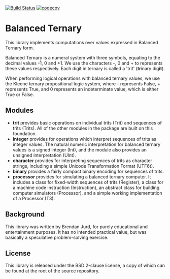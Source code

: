 [![Build Status](https://travis-ci.org/direvus/btern.png?branch=master)](https://travis-ci.org/direvus/btern)
[![codecov](https://codecov.io/gh/direvus/btern/branch/master/graph/badge.svg)](https://codecov.io/gh/direvus/btern)


Balanced Ternary
================

This library implements computations over values expressed in Balanced Ternary
form.

Balanced Ternary is a numeral system with three symbols, equating to the
decimal values -1, 0 and +1.  We use the characters -, 0 and + to represents these
values respectively.  Each digit in ternary is called a 'trit' (**tr**inary
dig**it**).

When performing logical operations with balanced ternary values, we use the
Kleene ternary propositional logic system, where - represents False, +
represents True, and 0 represents an indeterminate value, which is either True
or False.

Modules
-------

  * **trit** provides basic operations on individual trits (Trit) and sequences
    of trits (Trits).  All of the other modules in the package are built on
    this foundation.
  * **integer** provides for operations which interpret sequences of trits as
    integer values.  The natural numeric interpretation for balanced ternary
    values is a signed integer (Int), and the module also provides an unsigned
    interpretation (UInt).
  * **character** provides for interpreting sequences of trits as character
    strings, including a simple Unicode Transformation Format (UTF6t).
  * **binary** provides a fairly compact binary encoding for sequences of
    trits.
  * **processor** provides for simulating a balanced ternary computer.  It
    includes a class for fixed-width sequences of trits (Register), a class for
    a machine code instruction (Instruction), an abstract class for building
    computer simulators (Processor), and a simple working implementation of a
    Processor (T3).

Background
----------

This library was written by Brendan Jurd, for purely educational and
entertainment purposes.  It has no intended practical value, but was basically
a speculative problem-solving exercise.

License
-------

This library is released under the BSD 2-clause license, a copy of which can be
found at the root of the source repository.
